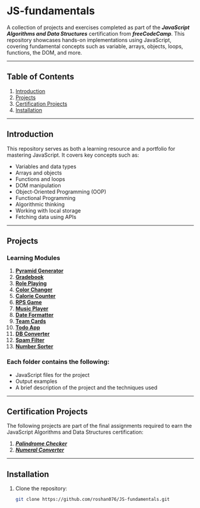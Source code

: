 # JS-fundamentals

A collection of projects and exercises completed as part of the ***JavaScript Algorithms and Data Structures*** certification from ***freeCodeCamp***. This repository showcases hands-on implementations using JavaScript, covering fundamental concepts such as variable, arrays, objects, loops, functions, the DOM, and more.

---

## Table of Contents  
1. [Introduction](#introduction)  
2. [Projects](#projects)  
3. [Certification Projects](#certification-projects)  
4. [Installation](#installation)

---

## Introduction  
This repository serves as both a learning resource and a portfolio for mastering JavaScript. It covers key concepts such as:  
- Variables and data types  
- Arrays and objects
- Functions and loops  
- DOM manipulation  
- Object-Oriented Programming (OOP)
- Functional Programming
- Algorithmic thinking
- Working with local storage
- Fetching data using APIs  

---

## Projects  

### Learning Modules
1. [**Pyramid Generator**](./01.%20Pyramid-generator/script.js)
2. [**Gradebook**](./02.%20Gradebook/script.js)
3. [**Role Playing**](./03.%20Role-playing/script.js)
4. [**Color Changer**](./04.%20Color-changer/script.js)
5. [**Calorie Counter**](./05.%20Calorie-counter/script.js)
6. [**RPS Game**](./06.%20RPS-game/script.js)
7. [**Music Player**](./07.%20Music-player/script.js)
8. [**Date Formatter**](./08.%20Date-formatter/script.js)
9. [**Team Cards**](./09.%20Team-cards/script.js)
10. [**Todo App**](./10.%20Todo-app/script.js)
11. [**DB Converter**](./11.%20DB-converter/script.js)
12. [**Spam Filter**](./12.%20Spam-filter/script.js)
13. [**Number Sorter**](./13.%20Number-sorter/script.js)

### Each folder contains the following:  
- JavaScript files for the project  
- Output examples  
- A brief description of the project and the techniques used

---

## Certification Projects  
The following projects are part of the final assignments required to earn the JavaScript Algorithms and Data Structures certification:  
1. [***Palindrome Checker***](./Palindrome-checker/script.js)
2. [***Numeral Converter***](./Numeral-converter/script.js)
---

## Installation  

1. Clone the repository:  
   ```bash
   git clone https://github.com/roshan076/JS-fundamentals.git